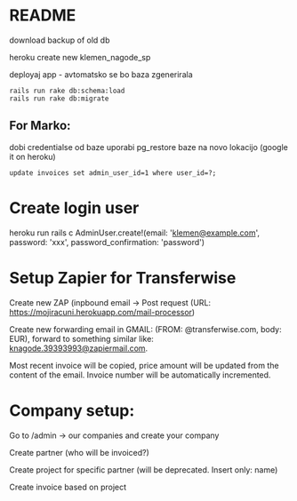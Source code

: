 # README

download backup of old db

heroku create new klemen_nagode_sp

deployaj app - avtomatsko se bo baza zgenerirala

```
rails run rake db:schema:load
rails run rake db:migrate
```


## For Marko:
dobi credentialse od baze
uporabi pg_restore baze na novo lokacijo (google it on heroku)

```
update invoices set admin_user_id=1 where user_id=?;
```



# Create login user

heroku run rails c
AdminUser.create!(email: 'klemen@example.com', password: 'xxx', password_confirmation: 'password')


# Setup Zapier for Transferwise

Create new ZAP (inpbound email -> Post request (URL: https://mojiracuni.herokuapp.com/mail-processor)

Create new forwarding email in GMAIL: (FROM: @transferwise.com, body: EUR), forward to something similar like: knagode.39393993@zapiermail.com. 

Most recent invoice will be copied, price amount will be updated from the content of the email. Invoice number will be automatically incremented. 




# Company setup:
Go to /admin -> our companies and create your company

Create partner (who will be invoiced?)

Create project for specific partner (will be deprecated. Insert only: name)

Create invoice based on project



